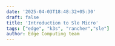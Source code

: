 ```yaml
---
date: '2025-04-03T18:48:32+05:30'
draft: false
title: 'Introduction to Sle Micro'
tags: ["edge", "k3s", "rancher","sle"]
author: Edge Computing team
---
```

